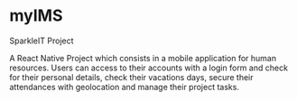 # myIMS
SparkleIT Project

A React Native Project which consists in a mobile application for human resources.
Users can access to their accounts with a login form and check for their personal details, check their vacations days, secure their attendances with geolocation and manage their project tasks.

